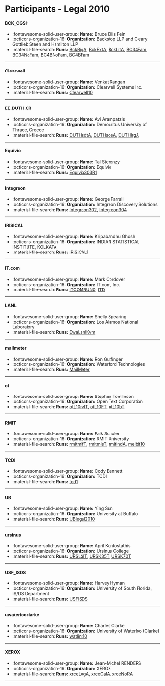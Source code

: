 # Participants - Legal 2010 

#### BCK_CGSH
 - :fontawesome-solid-user-group: **Name:** Bruce Ellis Fein
 - :octicons-organization-16: **Organization:** Backstop LLP and Cleary Gottlieb Steen and Hamilton LLP
 - :material-file-search: **Runs:** [BckBigA](./runs.md#bckbiga), [BckExtA](./runs.md#bckexta), [BckLitA](./runs.md#bcklita), [BC34Fam](./runs.md#bc34fam), [BC34NoFam](./runs.md#bc34nofam), [BC4BNoFam](./runs.md#bc4bnofam), [BC4BFam](./runs.md#bc4bfam) 

---
#### Clearwell
 - :fontawesome-solid-user-group: **Name:** Venkat Rangan
 - :octicons-organization-16: **Organization:** Clearwell Systems Inc.
 - :material-file-search: **Runs:** [Clearwell10](./runs.md#clearwell10) 

---
#### EE.DUTH.GR
 - :fontawesome-solid-user-group: **Name:** Avi Arampatzis
 - :octicons-organization-16: **Organization:** Democritus University of Thrace, Greece
 - :material-file-search: **Runs:** [DUTHsdtA](./runs.md#duthsdta), [DUTHsdeA](./runs.md#duthsdea), [DUTHlrgA](./runs.md#duthlrga) 

---
#### Equivio
 - :fontawesome-solid-user-group: **Name:** Tal Sterenzy
 - :octicons-organization-16: **Organization:** Equivio
 - :material-file-search: **Runs:** [Equivio303R1](./runs.md#equivio303r1) 

---
#### Integreon
 - :fontawesome-solid-user-group: **Name:** George Farrall
 - :octicons-organization-16: **Organization:** Integreon Discovery Solutions
 - :material-file-search: **Runs:** [Integreon302](./runs.md#integreon302), [Integreon304](./runs.md#integreon304) 

---
#### IRISICAL
 - :fontawesome-solid-user-group: **Name:** Kripabandhu Ghosh
 - :octicons-organization-16: **Organization:** INDIAN STATISTICAL INSTITUTE, KOLKATA
 - :material-file-search: **Runs:** [IRISICAL1](./runs.md#irisical1) 

---
#### IT.com
 - :fontawesome-solid-user-group: **Name:** Mark Cordover
 - :octicons-organization-16: **Organization:** IT.com, Inc.
 - :material-file-search: **Runs:** [ITCOMRUN0](./runs.md#itcomrun0), [ITD](./runs.md#itd) 

---
#### LANL
 - :fontawesome-solid-user-group: **Name:** Shelly Spearing
 - :octicons-organization-16: **Organization:** Los Alamos National Laboratory
 - :material-file-search: **Runs:** [EwaLanlKvm](./runs.md#ewalanlkvm) 

---
#### mailmeter
 - :fontawesome-solid-user-group: **Name:** Ron Gutfinger
 - :octicons-organization-16: **Organization:** Waterford Technologies
 - :material-file-search: **Runs:** [MailMeter](./runs.md#mailmeter) 

---
#### ot
 - :fontawesome-solid-user-group: **Name:** Stephen Tomlinson
 - :octicons-organization-16: **Organization:** Open Text Corporation
 - :material-file-search: **Runs:** [otL10rvlT](./runs.md#otl10rvlt), [otL10FT](./runs.md#otl10ft), [otL10bT](./runs.md#otl10bt) 

---
#### RMIT
 - :fontawesome-solid-user-group: **Name:** Falk Scholer
 - :octicons-organization-16: **Organization:** RMIT University
 - :material-file-search: **Runs:** [rmitmlfT](./runs.md#rmitmlft), [rmitmlsT](./runs.md#rmitmlst), [rmitindA](./runs.md#rmitinda), [melbit10](./runs.md#melbit10) 

---
#### TCDI
 - :fontawesome-solid-user-group: **Name:** Cody Bennett
 - :octicons-organization-16: **Organization:** TCDI
 - :material-file-search: **Runs:** [tcd1](./runs.md#tcd1) 

---
#### UB
 - :fontawesome-solid-user-group: **Name:** Ying Sun
 - :octicons-organization-16: **Organization:** University at Buffalo
 - :material-file-search: **Runs:** [UBlegal2010](./runs.md#ublegal2010) 

---
#### ursinus
 - :fontawesome-solid-user-group: **Name:** April Kontostathis
 - :octicons-organization-16: **Organization:** Ursinus College
 - :material-file-search: **Runs:** [URSLSIT](./runs.md#urslsit), [URSK35T](./runs.md#ursk35t), [URSK70T](./runs.md#ursk70t) 

---
#### USF_ISDS
 - :fontawesome-solid-user-group: **Name:** Harvey Hyman
 - :octicons-organization-16: **Organization:** University of South Florida, IS/DS Department
 - :material-file-search: **Runs:** [USFISDS](./runs.md#usfisds) 

---
#### uwaterlooclarke
 - :fontawesome-solid-user-group: **Name:** Charles Clarke
 - :octicons-organization-16: **Organization:** University of Waterloo (Clarke)
 - :material-file-search: **Runs:** [watlint10](./runs.md#watlint10) 

---
#### XEROX
 - :fontawesome-solid-user-group: **Name:** Jean-Michel RENDERS
 - :octicons-organization-16: **Organization:** XEROX
 - :material-file-search: **Runs:** [xrceLogA](./runs.md#xrceloga), [xrceCalA](./runs.md#xrcecala), [xrceNoRA](./runs.md#xrcenora) 

---
